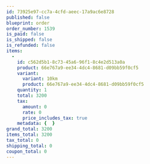 ```yaml
---
id: 73925e97-cc7a-4cfd-aeec-17a9ac6e8728
published: false
blueprint: order
order_number: 1539
is_paid: false
is_shipped: false
is_refunded: false
items:
  -
    id: c562d5b1-8c73-45a6-96f1-8c4e2d513a0a
    product: 66e767a9-ee34-4dc4-8681-d09bb59f0cf5
    variant:
      variant: 10km
      product: 66e767a9-ee34-4dc4-8681-d09bb59f0cf5
    quantity: 1
    total: 3200
    tax:
      amount: 0
      rate: 0
      price_includes_tax: true
    metadata: {  }
grand_total: 3200
items_total: 3200
tax_total: 0
shipping_total: 0
coupon_total: 0
---
```


